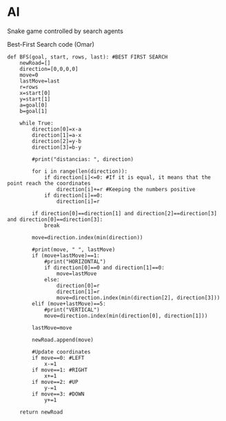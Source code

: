 # AI
Snake game controlled by search agents

Best-First Search code (Omar)

    def BFS(goal, start, rows, last): #BEST FIRST SEARCH
        newRoad=[]
        direction=[0,0,0,0]
        move=0
        lastMove=last
        r=rows
        x=start[0]
        y=start[1]
        a=goal[0]
        b=goal[1]

        while True:
            direction[0]=x-a
            direction[1]=a-x
            direction[2]=y-b
            direction[3]=b-y

            #print("distancias: ", direction)

            for i in range(len(direction)):
                if direction[i]<=0: #If it is equal, it means that the point reach the coordinates 
                    direction[i]+=r #Keeping the numbers positive
                if direction[i]==0:
                    direction[i]=r

            if direction[0]==direction[1] and direction[2]==direction[3] and direction[0]==direction[3]:
                break

            move=direction.index(min(direction))

            #print(move, " ", lastMove)
            if (move+lastMove)==1:
                #print("HORIZONTAL")
                if direction[0]==0 and direction[1]==0:
                    move=lastMove
                else:
                    direction[0]=r
                    direction[1]=r
                    move=direction.index(min(direction[2], direction[3]))
            elif (move+lastMove)==5:
                #print("VERTICAL")
                move=direction.index(min(direction[0], direction[1]))

            lastMove=move

            newRoad.append(move)

            #Update coordinates
            if move==0: #LEFT
                x-=1
            if move==1: #RIGHT
                x+=1
            if move==2: #UP
                y-=1
            if move==3: #DOWN
                y+=1

        return newRoad
